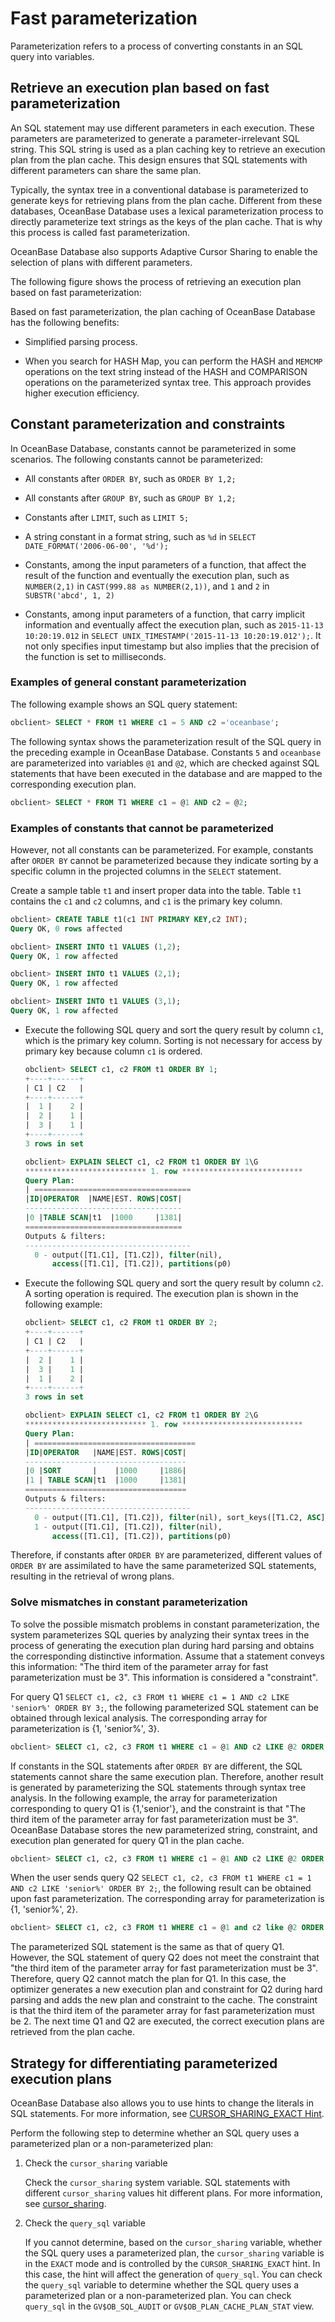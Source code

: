 # Fast parameterization

Parameterization refers to a process of converting constants in an SQL query into variables.

## Retrieve an execution plan based on fast parameterization

An SQL statement may use different parameters in each execution. These parameters are parameterized to generate a parameter-irrelevant SQL string. This SQL string is used as a plan caching key to retrieve an execution plan from the plan cache. This design ensures that SQL statements with different parameters can share the same plan.

Typically, the syntax tree in a conventional database is parameterized to generate keys for retrieving plans from the plan cache. Different from these databases, OceanBase Database uses a lexical parameterization process to directly parameterize text strings as the keys of the plan cache. That is why this process is called fast parameterization.

OceanBase Database also supports Adaptive Cursor Sharing to enable the selection of plans with different parameters.

The following figure shows the process of retrieving an execution plan based on fast parameterization:

<!-- ![p179646](https://help-static-aliyun-doc.aliyuncs.com/assets/img/zh-CN/2936018461/p422452.jpg) -->

Based on fast parameterization, the plan caching of OceanBase Database has the following benefits:

* Simplified parsing process.

* When you search for HASH Map, you can perform the HASH and `MEMCMP` operations on the text string instead of the HASH and COMPARISON operations on the parameterized syntax tree. This approach provides higher execution efficiency.

## Constant parameterization and constraints

In OceanBase Database, constants cannot be parameterized in some scenarios. The following constants cannot be parameterized:

* All constants after `ORDER BY`, such as `ORDER BY 1,2;`

* All constants after `GROUP BY`, such as `GROUP BY 1,2;`

* Constants after `LIMIT`, such as `LIMIT 5;`

* A string constant in a format string, such as `%d` in `SELECT DATE_FORMAT('2006-06-00', '%d');`

* Constants, among the input parameters of a function, that affect the result of the function and eventually the execution plan, such as `NUMBER(2,1)` in `CAST(999.88 as NUMBER(2,1))`, and `1` and `2` in `SUBSTR('abcd', 1, 2)`

* Constants, among input parameters of a function, that carry implicit information and eventually affect the execution plan, such as `2015-11-13 10:20:19.012` in `SELECT UNIX_TIMESTAMP('2015-11-13 10:20:19.012');`. It not only specifies input timestamp but also implies that the precision of the function is set to milliseconds.

### Examples of general constant parameterization

The following example shows an SQL query statement:

```sql
obclient> SELECT * FROM t1 WHERE c1 = 5 AND c2 ='oceanbase';
```

The following syntax shows the parameterization result of the SQL query in the preceding example in OceanBase Database. Constants `5` and `oceanbase` are parameterized into variables `@1` and `@2`, which are checked against SQL statements that have been executed in the database and are mapped to the corresponding execution plan.

```sql
obclient> SELECT * FROM T1 WHERE c1 = @1 AND c2 = @2;
```

### Examples of constants that cannot be parameterized

However, not all constants can be parameterized. For example, constants after `ORDER BY` cannot be parameterized because they indicate sorting by a specific column in the projected columns in the `SELECT` statement.

Create a sample table `t1` and insert proper data into the table. Table `t1` contains the `c1` and `c2` columns, and `c1` is the primary key column.

```sql
obclient> CREATE TABLE t1(c1 INT PRIMARY KEY,c2 INT);
Query OK, 0 rows affected

obclient> INSERT INTO t1 VALUES (1,2);
Query OK, 1 row affected

obclient> INSERT INTO t1 VALUES (2,1);
Query OK, 1 row affected

obclient> INSERT INTO t1 VALUES (3,1);
Query OK, 1 row affected
```

* Execute the following SQL query and sort the query result by column `c1`, which is the primary key column. Sorting is not necessary for access by primary key because column `c1` is ordered.

   ```sql
   obclient> SELECT c1, c2 FROM t1 ORDER BY 1;
   +----+------+
   | C1 | C2   |
   +----+------+
   |  1 |    2 |
   |  2 |    1 |
   |  3 |    1 |
   +----+------+
   3 rows in set

   obclient> EXPLAIN SELECT c1, c2 FROM t1 ORDER BY 1\G
   *************************** 1. row ***************************
   Query Plan:
   | ===================================
   |ID|OPERATOR  |NAME|EST. ROWS|COST|
   -----------------------------------
   |0 |TABLE SCAN|t1  |1000     |1381|
   ===================================
   Outputs & filters:
   -------------------------------------
     0 - output([T1.C1], [T1.C2]), filter(nil),
         access([T1.C1], [T1.C2]), partitions(p0)
   ```

* Execute the following SQL query and sort the query result by column `c2`. A sorting operation is required. The execution plan is shown in the following example:

   ```sql
   obclient> SELECT c1, c2 FROM t1 ORDER BY 2;
   +----+------+
   | C1 | C2   |
   +----+------+
   |  2 |    1 |
   |  3 |    1 |
   |  1 |    2 |
   +----+------+
   3 rows in set

   obclient> EXPLAIN SELECT c1, c2 FROM t1 ORDER BY 2\G
   *************************** 1. row ***************************
   Query Plan:
   | ====================================
   |ID|OPERATOR   |NAME|EST. ROWS|COST|
   ------------------------------------
   |0 |SORT       |    |1000     |1886|
   |1 | TABLE SCAN|t1  |1000     |1381|
   ====================================
   Outputs & filters:
   -------------------------------------
     0 - output([T1.C1], [T1.C2]), filter(nil), sort_keys([T1.C2, ASC])
     1 - output([T1.C1], [T1.C2]), filter(nil),
         access([T1.C1], [T1.C2]), partitions(p0)
   ```

Therefore, if constants after `ORDER BY` are parameterized, different values of `ORDER BY` are assimilated to have the same parameterized SQL statements, resulting in the retrieval of wrong plans.

### Solve mismatches in constant parameterization

To solve the possible mismatch problems in constant parameterization, the system parameterizes SQL queries by analyzing their syntax trees in the process of generating the execution plan during hard parsing and obtains the corresponding distinctive information. Assume that a statement conveys this information: "The third item of the parameter array for fast parameterization must be 3". This information is considered a "constraint".

For query Q1 `SELECT c1, c2, c3 FROM t1 WHERE c1 = 1 AND c2 LIKE 'senior%' ORDER BY 3;`, the following parameterized SQL statement can be obtained through lexical analysis. The corresponding array for parameterization is {1, 'senior%', 3}.

```sql
obclient> SELECT c1, c2, c3 FROM t1 WHERE c1 = @1 AND c2 LIKE @2 ORDER BY @3;
```

If constants in the SQL statements after `ORDER BY` are different, the SQL statements cannot share the same execution plan. Therefore, another result is generated by parameterizing the SQL statements through syntax tree analysis. In the following example, the array for parameterization corresponding to query Q1 is {1,'senior'}, and the constraint is that "The third item of the parameter array for fast parameterization must be 3". OceanBase Database stores the new parameterized string, constraint, and execution plan generated for query Q1 in the plan cache.

```sql
obclient> SELECT c1, c2, c3 FROM t1 WHERE c1 = @1 AND c2 LIKE @2 ORDER BY 3;
```

When the user sends query Q2 `SELECT c1, c2, c3 FROM t1 WHERE c1 = 1 AND c2 LIKE 'senior%' ORDER BY 2;`, the following result can be obtained upon fast parameterization. The corresponding array for parameterization is {1, 'senior%', 2}.

```sql
obclient> SELECT c1, c2, c3 FROM t1 WHERE c1 = @1 and c2 like @2 ORDER BY @3;
```

The parameterized SQL statement is the same as that of query Q1. However, the SQL statement of query Q2 does not meet the constraint that "the third item of the parameter array for fast parameterization must be 3". Therefore, query Q2 cannot match the plan for Q1. In this case, the optimizer generates a new execution plan and constraint for Q2 during hard parsing and adds the new plan and constraint to the cache. The constraint is that the third item of the parameter array for fast parameterization must be 2. The next time Q1 and Q2 are executed, the correct execution plans are retrieved from the plan cache.

## Strategy for differentiating parameterized execution plans

OceanBase Database also allows you to use hints to change the literals in SQL statements. For more information, see [CURSOR_SHARING_EXACT Hint](../../../../7.reference/4.development-reference/1.sql-syntax/3.common-tenant-of-oracle-mode/3.basic-elements-of-oracle-mode/6.annotation-of-oracle-mode/4.hint-of-oracle-mode/2.hint-list-of-oracle-mode/7.other-hints-of-oracle-mode.md).

Perform the following step to determine whether an SQL query uses a parameterized plan or a non-parameterized plan:

1. Check the `cursor_sharing` variable

   Check the `cursor_sharing` system variable. SQL statements with different `cursor_sharing` values hit different plans. For more information, see [cursor_sharing](../../../../7.reference/5.system-reference/3.system-variable-of-oracle-mode/20.cursor_sharing-of-oracle-mode.md).

2. Check the `query_sql` variable

   If you cannot determine, based on the `cursor_sharing` variable, whether the SQL query uses a parameterized plan, the `cursor_sharing` variable is in the `EXACT` mode and is controlled by the `CURSOR_SHARING_EXACT` hint. In this case, the hint will affect the generation of `query_sql`. You can check the `query_sql` variable to determine whether the SQL query uses a parameterized plan or a non-parameterized plan. You can check `query_sql` in the `GV$OB_SQL_AUDIT` or `GV$OB_PLAN_CACHE_PLAN_STAT` view.

